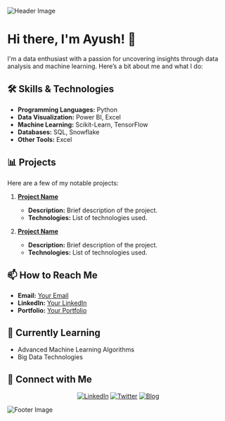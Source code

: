 ![Header Image]("C:\Users\ayush\Downloads\1712926146710.jpg")

# Hi there, I'm Ayush! 👋

I'm a data enthusiast with a passion for uncovering insights through data analysis and machine learning. Here’s a bit about me and what I do:

## 🛠️ Skills & Technologies
- **Programming Languages:** Python
- **Data Visualization:** Power BI, Excel
- **Machine Learning:** Scikit-Learn, TensorFlow
- **Databases:** SQL, Snowflake
- **Other Tools:** Excel

## 📊 Projects
Here are a few of my notable projects:

1. **[Project Name](#)**
   - **Description:** Brief description of the project.
   - **Technologies:** List of technologies used.

2. **[Project Name](#)**
   - **Description:** Brief description of the project.
   - **Technologies:** List of technologies used.

## 📫 How to Reach Me
- **Email:** [Your Email](mailto:ayushhhkawale@gmail.com)
- **LinkedIn:** [Your LinkedIn](https://www.linkedin.com/in/ayushkawale/)
- **Portfolio:** [Your Portfolio](https://yourportfolio.com)

## 🌱 Currently Learning
- Advanced Machine Learning Algorithms
- Big Data Technologies


## 🔗 Connect with Me
<p align="center">
  <a href="https://linkedin.com/in/yourprofile"><img src="https://img.shields.io/badge/LinkedIn-Profile-blue" alt="LinkedIn"></a>
  <a href="https://twitter.com/yourprofile"><img src="https://img.shields.io/badge/Twitter-Profile-blue" alt="Twitter"></a>
  <a href="https://yourblog.com"><img src="https://img.shields.io/badge/Blog-Profile-blue" alt="Blog"></a>
</p>

![Footer Image](https://via.placeholder.com/1500x500.png?text=Thanks+for+visiting!)

